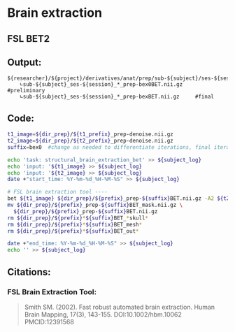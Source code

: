 # Brain extraction
## FSL BET2
## Output:
```
${researcher}/${project}/derivatives/anat/prep/sub-${subject}/ses-${session}/
    ∟sub-${subject}_ses-${session}_*_prep-bex0BET.nii.gz     #preliminary
    ∟sub-${subject}_ses-${session}_*_prep-bexBET.nii.gz     #final
```
## Code:
```bash
t1_image=${dir_prep}/${t1_prefix}_prep-denoise.nii.gz
t2_image=${dir_prep}/${t2_prefix}_prep-denoise.nii.gz
suffix=bex0  #change as needed to differentiate iterations, final iteration is bex (no number)

echo 'task: structural_brain_extraction_bet' >> ${subject_log}
echo 'input: '${t1_image} >> ${subject_log}
echo 'input: '${t2_image} >> ${subject_log}
date +"start_time: %Y-%m-%d_%H-%M-%S" >> ${subject_log}

# FSL brain extraction tool ----
bet ${t1_image} ${dir_prep}/${prefix}_prep-${suffix}BET.nii.gz -A2 ${t2_image} -m -R
mv ${dir_prep}/${prefix}_prep-${suffix}BET_mask.nii.gz \
  ${dir_prep}/${prefix}_prep-${suffix}BET.nii.gz
rm ${dir_prep}/${prefix}*${suffix}BET_*skull*
rm ${dir_prep}/${prefix}*${suffix}BET_mesh*
rm ${dir_prep}/${prefix}*${suffix}BET_out*

date +"end_time: %Y-%m-%d_%H-%M-%S" >> ${subject_log}
echo '' >> ${subject_log}
```
## Citations:
### FSL Brain Extraction Tool:
>Smith SM. (2002). Fast robust automated brain extraction. Human Brain Mapping, 17(3), 143-155. DOI:10.1002/hbm.10062 PMCID:12391568
